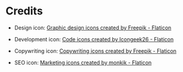 # Credits

- Design icon: <a href="https://www.flaticon.com/free-icons/graphic-design" title="graphic design icons">Graphic design icons created by Freepik - Flaticon</a>

- Development icon: <a href="https://www.flaticon.com/free-icons/code" title="code icons">Code icons created by Icongeek26 - Flaticon</a>

- Copywriting icon: <a href="https://www.flaticon.com/free-icons/copywriting" title="copywriting icons">Copywriting icons created by Freepik - Flaticon</a>

- SEO icon: <a href="https://www.flaticon.com/free-icons/marketing" title="marketing icons">Marketing icons created by monkik - Flaticon</a>